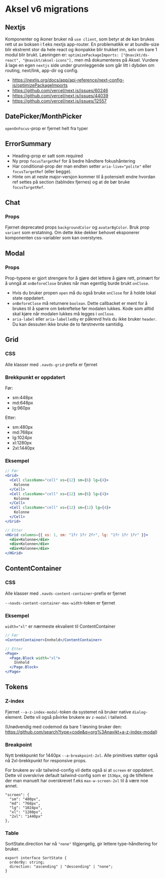 # Aksel v6 migrations

## Nextjs

Komponenter og ikoner bruker nå `use client`, som betyr at de kan brukes rett ut av boksen i f.eks nextjs app-router. En problematikk er at bundle-size blir ekstremt stor da hele react og ikonpakke blir trukket inn, selv om bare 1 modul blir brukt.
Løsningen er:
`optimizePackageImports: ["@navikt/ds-react", "@navikt/aksel-icons"],`
men må dokumenteres på Aksel. Vurdere å lage en egen `nextjs` side under grunnleggende som går litt i dybden om routing, next/link, app-dir og config.

- https://nextjs.org/docs/app/api-reference/next-config-js/optimizePackageImports
- https://github.com/vercel/next.js/issues/60246
- https://github.com/vercel/next.js/issues/44039
- https://github.com/vercel/next.js/issues/12557

## DatePicker/MonthPicker

`openOnFocus`-prop er fjernet helt fra typer

## ErrorSummary

- Heading-prop er satt som required
- Ny prop `focusTargetRef` for å bedre håndtere fokushåntering
- Har conditional-prop der man endten setter `aria-live="polite"` eller `focusTargetRef` (eller begge).
- Hinte om at neste major-versjon kommer til å potensielt endre hvordan ref settes på section (tabIndex fjernes) og at de bør bruke `focusTargetRef`.

## Chat

### Props

Fjernet deprecated props `backgroundColor` og `avatarBgColor`. Bruk prop `variant` som erstatning. Om dette ikke dekker behovet eksponerer komponenten css-variabler som kan overstyres.

## Modal

### Props

Prop-typene er gjort strengere for å gjøre det lettere å gjøre rett, primært for å unngå at `onBeforeClose` brukes når man egentlig burde brukt `onClose`.

- Hvis du bruker propen `open` må du også bruke `onClose` for å holde lokal state oppdatert.
- `onBeforeClose` må returnere `boolean`. Dette callbacket er ment for å brukes til å spørre om bekreftelse før modalen lukkes. Kode som alltid skal kjøre når modalen lukkes må legges i `onClose`.
- `aria-label` eller `aria-labelledby` er påkrevd hvis du ikke bruker `header`. Du kan dessuten ikke bruke de to førstnevnte samtidig.

## Grid

### CSS

Alle klasser med `.navds-grid`-prefix er fjernet

### Brekkpunkt er oppdatert

Før:

- sm:448px
- md:648px
- lg:960px

Etter:

- sm:480px
- md:768px
- lg:1024px
- xl:1280px
- 2xl:1440px

### Eksempel

```jsx
// Før
<Grid>
  <Cell className="cell" xs={12} sm={6} lg={4}>
    Kolonne
  </Cell>
  <Cell className="cell" xs={12} sm={6} lg={4}>
    Kolonne
  </Cell>
  <Cell className="cell" xs={12} sm={12} lg={4}>
    Kolonne
  </Cell>
</Grid>

// Etter
<HGrid columns={{ xs: 1, sm: "1fr 1fr 2fr", lg: "1fr 1fr 1fr" }}>
  <div>Kolonne</div>
  <div>Kolonne</div>
  <div>Kolonne</div>
</HGrid>
```

## ContentContainer

### CSS

Alle klasser med `.navds-content-container`-prefix er fjernet

`--navds-content-container-max-width`-token er fjernet

### Eksempel

`width="xl"` er nærmeste ekvalient til ContentContainer

```jsx
// Før
<ContentContainer>Innhold</ContentContainer>

// Etter
<Page>
  <Page.Block width="xl">
    Innhold
  </Page.Block>
</Page>
```

## Tokens

### Z-index

Fjernet `--a-z-index-modal`-token da systemet nå bruker native `dialog`-element. Dette vil også påvirke brukere av `z-modal` i tailwind.

(Unødvendig med codemod da bare 1 løsning bruker den: https://github.com/search?type=code&q=org%3Anavikt+a-z-index-modal)

### Breakpoint

Nytt brekkpunkt for 1440px `--a-breakpoint-2xl`. Alle primitives støtter også nå 2xl-brekkpunkt for responsive props.

For brukere av vår tailwind-config vil dette også si at `screen` er oppdatert. Dette vil overskrive default tailwind-config som er `1536px`, og de tilfellene der man manuelt har overskrevet f.eks `max-w-screen-2xl` til å være noe annet.

```
"screen": {
  "sm": "480px",
  "md": "768px",
  "lg": "1024px",
  "xl": "1280px",
  "2xl": "1440px"
},
```

### Table

SortState.direction har nå `"none"` tilgjengelig, gir lettere type-håndtering for bruker.

```
export interface SortState {
  orderBy: string;
  direction: "ascending" | "descending" | "none";
}
```
